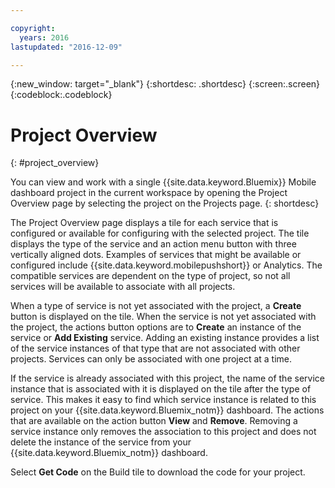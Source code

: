 ```yaml
---

copyright:
  years: 2016
lastupdated: "2016-12-09"

---
```

{:new_window: target="_blank"}
{:shortdesc: .shortdesc}
{:screen:.screen}
{:codeblock:.codeblock}

# Project Overview
{: #project_overview}

You can view and work with a single {{site.data.keyword.Bluemix}} Mobile dashboard project in the current workspace by opening the Project Overview page by selecting the project on the Projects page. 
{: shortdesc}

The Project Overview page displays a tile for each service that is configured or available for configuring with the selected project. The tile displays the type of the service and an action menu button with three vertically aligned dots. Examples of services that might be available or configured include {{site.data.keyword.mobilepushshort}} or Analytics. The compatible services are dependent on the type of project, so not all services will be available to associate with all projects. 

 When a type of service is not yet associated with the project, a **Create** button is displayed on the tile.  When the service is not yet associated with the project, the actions button options are to **Create** an instance of the service or **Add Existing** service. Adding an existing instance provides a list of the service instances of that type that are not associated with other projects. Services can only be associated with one project at a time.

If the service is already associated with this project, the name of the service instance that is associated with it is displayed on the tile after the type of service. This makes it easy to find which service instance is related to this project on your {{site.data.keyword.Bluemix_notm}} dashboard. The actions that are available on the action button **View** and **Remove**. Removing a service instance only removes the association to this project and does not delete the instance of the service from your {{site.data.keyword.Bluemix_notm}} dashboard.

Select **Get Code** on the Build tile to download the code for your project. 